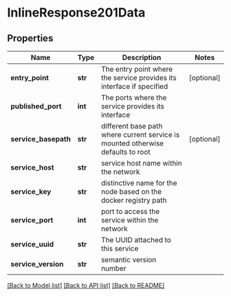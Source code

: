 # InlineResponse201Data

## Properties
Name | Type | Description | Notes
------------ | ------------- | ------------- | -------------
**entry_point** | **str** | The entry point where the service provides its interface if specified | [optional] 
**published_port** | **int** | The ports where the service provides its interface | 
**service_basepath** | **str** | different base path where current service is mounted otherwise defaults to root | [optional] 
**service_host** | **str** | service host name within the network | 
**service_key** | **str** | distinctive name for the node based on the docker registry path | 
**service_port** | **int** | port to access the service within the network | 
**service_uuid** | **str** | The UUID attached to this service | 
**service_version** | **str** | semantic version number | 

[[Back to Model list]](../README.md#documentation-for-models) [[Back to API list]](../README.md#documentation-for-api-endpoints) [[Back to README]](../README.md)


